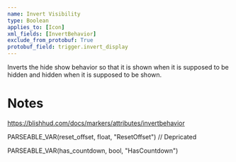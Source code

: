 ```yaml
---
name: Invert Visibility
type: Boolean
applies_to: [Icon]
xml_fields: [InvertBehavior]
exclude_from_protobuf: True
protobuf_field: trigger.invert_display
---
```

Inverts the hide show behavior so that it is shown when it is supposed to be hidden and hidden when it is supposed to be shown.

Notes
=====

https://blishhud.com/docs/markers/attributes/invertbehavior






PARSEABLE_VAR(reset_offset, float, "ResetOffset") // Depricated

PARSEABLE_VAR(has_countdown, bool, "HasCountdown")